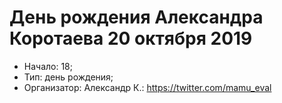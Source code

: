 # День рождения Александра Коротаева 20 октября 2019

- Начало: 18;
- Тип: день рождения;
- Организатор: Александр К.: https://twitter.com/mamu_eval